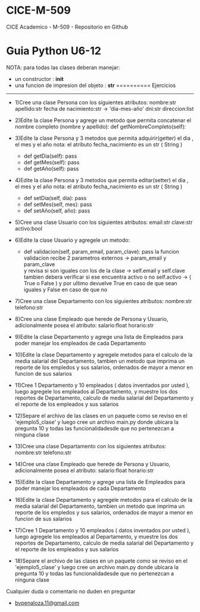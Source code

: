 # CICE-M-509 
CICE Academico - M-509 - Repositorio en Github  

# Guia Python U6-12
NOTA: para todas las clases deberan manejar: 
- un constructor : __init__ 
- una funcion de impresion del objeto  : __str__ 
==========
Ejercicios
--------------------
+  1)Cree una clase Persona con los siguientes atributos: 
     nombre:str 
     apellido:str 
     fecha de nacimiento:str -> 'dia-mes-año' 
     dni:str
     direccion:list

+  2)Edite la clase Persona y agrege un metodo que permita concatenar 
     el nombre completo (nombre y apellido):
     def getNombreCompleto(self):
        

+  3)Edite la clase Persona y 3 metodos que permita adquirir(getter) el dia , el mes y el año
     nota: el atributo fecha_nacimiento es un str ( String )
     - def getDia(self):
            pass
     - def getMes(self):
            pass
     - def getAño(self):
            pass

+  4)Edite la clase Persona y 3 metodos que permita editar(setter) el dia , el mes y el año
     nota: el atributo fecha_nacimiento es un str ( String )
     - def setDia(self, dia):
            pass
     - def setMes(self, mes):
            pass
     - def setAño(self, año):
            pass

+  5)Cree una clase Usuario con los siguientes atributos:
     email:str
     clave:str
     activo:bool

+  6)Edite la clase Usuario y agregele un metodo:
     - def validacion(self, param_email, param_clave):
            pass
     la funcion validacion recibe 2 parametros externos -> param_email y param_clave  
     y revisa si son iguales con los de la clase -> self.email y self.clave
     tambien debera verificar si ese encuentra activo o no self.activo -> ( True o False )
     y por ultimo devuelve True en caso de que sean iguales y False en caso de que no
    
    
+  7)Cree una clase Departamento con los siguientes atributos:
     nombre:str
     telefono:str

+  8)Cree una clase Empleado que herede de Persona y Usuario, adicionalmente posea el atributo:
     salario:float
     horario:str

+  9)Edite la clase Departamento y agrege una lista de Empleados para poder manejar los empleados 
     de cada Departamento

+ 10)Edite la clase Departamento y agregele metodos para el calculo de la media salarial 
     del Departamento, tambien un metodo que imprima un reporte de los empledos y sus salarios,
     ordenados de mayor a menor en funcion de sus salarios

+ 11)Cree 1 Departamento y 10 empleados ( datos inventados por usted ), luego agregele los empleados
     al Departamento, y muestre los dos reportes de Departamento, calculo de media salarial del 
     Departamento y el reporte de los empleados y sus salarios 

+ 12)Separe el archivo de las clases en un paquete como se reviso en el 'ejemplo5_clase' y 
     luego cree un archivo main.py donde ubicara la 
     pregunta 10 y todas las funcionalidadesde que no pertenezcan a ninguna clase
    
+ 13)Cree una clase Departamento con los siguientes atributos:
     nombre:str
     telefono:str

+ 14)Cree una clase Empleado que herede de Persona y Usuario, adicionalmente posea el atributo:
     salario:float
     horario:str

+ 15)Edite la clase Departamento y agrege una lista de Empleados para poder manejar los empleados 
     de cada Departamento

+ 16)Edite la clase Departamento y agregele metodos para el calculo de la media salarial 
     del Departamento, tambien un metodo que imprima un reporte de los empledos y sus salarios,
     ordenados de mayor a menor en funcion de sus salarios

+ 17)Cree 1 Departamento y 10 empleados ( datos inventados por usted ), luego agregele los empleados
     al Departamento, y muestre los dos reportes de Departamento, calculo de media salarial del 
     Departamento y el reporte de los empleados y sus salarios 

+ 18)Separe el archivo de las clases en un paquete como se reviso en el 'ejemplo5_clase' y 
     luego cree un archivo main.py donde ubicara la 
     pregunta 10 y todas las funcionalidadesde que no pertenezcan a ninguna clase


Cualquier duda o comentario no duden en preguntar 
+ bvpenaloza.11@gmail.com


